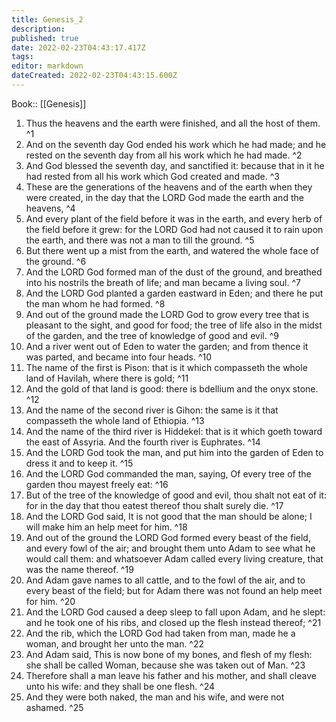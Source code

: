 ```yaml
---
title: Genesis_2
description: 
published: true
date: 2022-02-23T04:43:17.417Z
tags: 
editor: markdown
dateCreated: 2022-02-23T04:43:15.600Z
---
```


 Book:: [[Genesis]]
 1. Thus the heavens and the earth were finished, and all the host of them. ^1
 2. And on the seventh day God ended his work which he had made; and he rested on the seventh day from all his work which he had made. ^2
 3. And God blessed the seventh day, and sanctified it: because that in it he had rested from all his work which God created and made. ^3
 4. These are the generations of the heavens and of the earth when they were created, in the day that the LORD God made the earth and the heavens, ^4
 5. And every plant of the field before it was in the earth, and every herb of the field before it grew: for the LORD God had not caused it to rain upon the earth, and there was not a man to till the ground. ^5
 6. But there went up a mist from the earth, and watered the whole face of the ground. ^6
 7. And the LORD God formed man of the dust of the ground, and breathed into his nostrils the breath of life; and man became a living soul. ^7
 8. And the LORD God planted a garden eastward in Eden; and there he put the man whom he had formed. ^8
 9. And out of the ground made the LORD God to grow every tree that is pleasant to the sight, and good for food; the tree of life also in the midst of the garden, and the tree of knowledge of good and evil. ^9
 10. And a river went out of Eden to water the garden; and from thence it was parted, and became into four heads. ^10
 11. The name of the first is Pison: that is it which compasseth the whole land of Havilah, where there is gold; ^11
 12. And the gold of that land is good: there is bdellium and the onyx stone. ^12
 13. And the name of the second river is Gihon: the same is it that compasseth the whole land of Ethiopia. ^13
 14. And the name of the third river is Hiddekel: that is it which goeth toward the east of Assyria. And the fourth river is Euphrates. ^14
 15. And the LORD God took the man, and put him into the garden of Eden to dress it and to keep it. ^15
 16. And the LORD God commanded the man, saying, Of every tree of the garden thou mayest freely eat: ^16
 17. But of the tree of the knowledge of good and evil, thou shalt not eat of it: for in the day that thou eatest thereof thou shalt surely die. ^17
 18. And the LORD God said, It is not good that the man should be alone; I will make him an help meet for him. ^18
 19. And out of the ground the LORD God formed every beast of the field, and every fowl of the air; and brought them unto Adam to see what he would call them: and whatsoever Adam called every living creature, that was the name thereof. ^19
 20. And Adam gave names to all cattle, and to the fowl of the air, and to every beast of the field; but for Adam there was not found an help meet for him. ^20
 21. And the LORD God caused a deep sleep to fall upon Adam, and he slept: and he took one of his ribs, and closed up the flesh instead thereof; ^21
 22. And the rib, which the LORD God had taken from man, made he a woman, and brought her unto the man. ^22
 23. And Adam said, This is now bone of my bones, and flesh of my flesh: she shall be called Woman, because she was taken out of Man. ^23
 24. Therefore shall a man leave his father and his mother, and shall cleave unto his wife: and they shall be one flesh. ^24
 25. And they were both naked, the man and his wife, and were not ashamed. ^25

